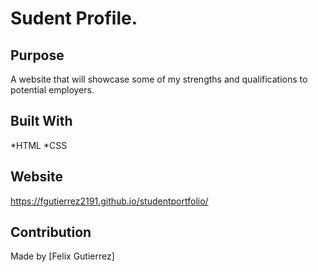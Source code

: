 # Sudent Profile.

## Purpose 
A website that will showcase some of my strengths and qualifications to potential employers.

## Built With
*HTML
*CSS

## Website
https://fgutierrez2191.github.io/studentportfolio/

## Contribution
Made by [Felix Gutierrez]
